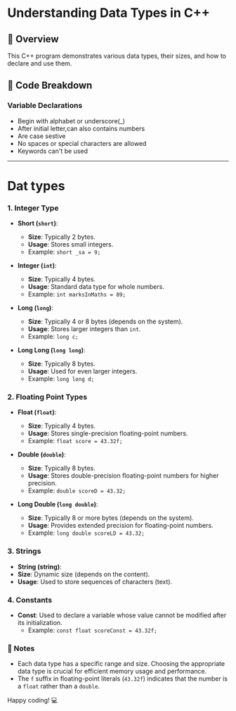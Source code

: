 

# Understanding Data Types in C++

## 🚀 Overview
This C++ program demonstrates various data types, their sizes, and how to declare and use them.

## 📄 Code Breakdown

###  **Variable Declarations**
- Begin with alphabet or underscore(_)
- After initial letter,can also contains numbers
- Are case sestive
- No spaces or special characters are allowed
- Keywords can't be used
---
# Dat types
### 1. **Integer Type**
- **Short (`short`)**: 
  - **Size**: Typically 2 bytes.
  - **Usage**: Stores small integers. 
  - Example: `short _sa = 9;`
  
- **Integer (`int`)**: 
  - **Size**: Typically 4 bytes.
  - **Usage**: Standard data type for whole numbers.
  - Example: `int marksInMaths = 89;`

- **Long (`long`)**: 
  - **Size**: Typically 4 or 8 bytes (depends on the system).
  - **Usage**: Stores larger integers than `int`.
  - Example: `long c;`

- **Long Long (`long long`)**: 
  - **Size**: Typically 8 bytes.
  - **Usage**: Used for even larger integers.
  - Example: `long long d;`

### 2. **Floating Point Types**
- **Float (`float`)**: 
  - **Size**: Typically 4 bytes.
  - **Usage**: Stores single-precision floating-point numbers.
  - Example: `float score = 43.32f;`

- **Double (`double`)**: 
  - **Size**: Typically 8 bytes.
  - **Usage**: Stores double-precision floating-point numbers for higher precision.
  - Example: `double scoreD = 43.32;`

- **Long Double (`long double`)**: 
  - **Size**: Typically 8 or more bytes (depends on the system).
  - **Usage**: Provides extended precision for floating-point numbers.
  - Example: `long double scoreLD = 43.32;`

### 3. **Strings**
  - **String (string)**:
  - **Size**: Dynamic size (depends on the content).
  - **Usage**: Used to store sequences of characters (text).
### 4. **Constants**
- **Const**: Used to declare a variable whose value cannot be modified after its initialization.
  - Example: `const float scoreConst = 43.32f;` 

### 📝 Notes
- Each data type has a specific range and size. Choosing the appropriate data type is crucial for efficient memory usage and performance.
- The `f` suffix in floating-point literals (`43.32f`) indicates that the number is a `float` rather than a `double`.

Happy coding! 💻
